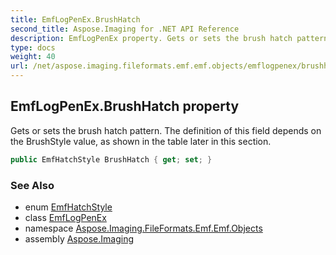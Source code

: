 ```yaml
---
title: EmfLogPenEx.BrushHatch
second_title: Aspose.Imaging for .NET API Reference
description: EmfLogPenEx property. Gets or sets the brush hatch pattern. The definition of this field depends on the BrushStyle value as shown in the table later in this section
type: docs
weight: 40
url: /net/aspose.imaging.fileformats.emf.emf.objects/emflogpenex/brushhatch/
---
```

## EmfLogPenEx.BrushHatch property

Gets or sets the brush hatch pattern. The definition of this field depends on the BrushStyle value, as shown in the table later in this section.

```csharp
public EmfHatchStyle BrushHatch { get; set; }
```

### See Also

* enum [EmfHatchStyle](../../../aspose.imaging.fileformats.emf.emf.consts/emfhatchstyle/)
* class [EmfLogPenEx](../)
* namespace [Aspose.Imaging.FileFormats.Emf.Emf.Objects](../../emflogpenex/)
* assembly [Aspose.Imaging](../../../)


